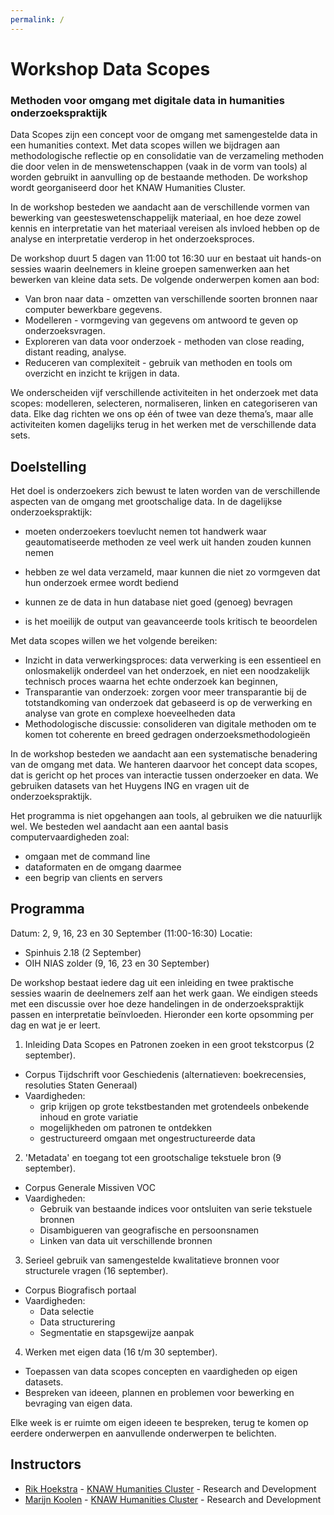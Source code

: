 ```yaml
---
permalink: /
---
```


# Workshop Data Scopes

### Methoden voor omgang met digitale data in humanities onderzoekspraktijk

Data Scopes zijn een concept voor de omgang met samengestelde data in een humanities context. Met data scopes willen we bijdragen aan methodologische reflectie op en consolidatie van de verzameling methoden die door velen in de menswetenschappen (vaak in de vorm van tools) al worden gebruikt in aanvulling op de bestaande methoden. De workshop wordt georganiseerd door het KNAW Humanities Cluster.

In de workshop besteden we aandacht aan de verschillende vormen van bewerking van geesteswetenschappelijk materiaal, en hoe deze zowel kennis en interpretatie van het materiaal vereisen als invloed hebben op de analyse en interpretatie verderop in het onderzoeksproces.

De workshop duurt 5 dagen van 11:00 tot 16:30 uur en bestaat uit hands-on sessies waarin deelnemers in kleine groepen samenwerken aan het bewerken van kleine data sets. De volgende onderwerpen komen aan bod:

+ Van bron naar data - omzetten van verschillende soorten bronnen naar computer bewerkbare gegevens.
+ Modelleren - vormgeving van gegevens om antwoord te geven op onderzoeksvragen.
+ Exploreren van data voor onderzoek - methoden van close reading, distant reading, analyse.
+ Reduceren van complexiteit - gebruik van methoden en tools om overzicht en inzicht te krijgen in data.

We onderscheiden vijf verschillende activiteiten in het onderzoek met data scopes: modelleren, selecteren, normaliseren, linken en categoriseren van data. Elke dag richten we ons op één of twee van deze thema’s, maar alle activiteiten komen dagelijks terug in het werken met de verschillende data sets.

## Doelstelling

Het doel is onderzoekers zich bewust te laten worden van de verschillende aspecten van de omgang met grootschalige data. In de dagelijkse onderzoekspraktijk:

- moeten onderzoekers toevlucht nemen tot handwerk waar geautomatiseerde methoden ze veel werk uit handen zouden kunnen nemen

- hebben ze wel data verzameld, maar kunnen die niet zo vormgeven dat hun onderzoek ermee wordt bediend

- kunnen ze de data in hun database niet goed (genoeg) bevragen

- is het moeilijk de output van geavanceerde tools kritisch te beoordelen

Met data scopes willen we het volgende bereiken:

- Inzicht in data verwerkingsproces: data verwerking is een essentieel en onlosmakelijk onderdeel van het onderzoek, en niet een noodzakelijk technisch proces waarna het echte onderzoek kan beginnen,
- Transparantie van onderzoek: zorgen voor meer transparantie bij de totstandkoming van onderzoek dat gebaseerd is op de verwerking en analyse van grote en complexe hoeveelheden data
- Methodologische discussie: consolideren van digitale methoden om te komen tot coherente en breed gedragen onderzoeksmethodologieën

 In de workshop besteden we aandacht aan een systematische benadering van de omgang met data. We hanteren daarvoor het concept data scopes, dat is gericht op het proces van interactie tussen onderzoeker en data. We gebruiken datasets van het Huygens ING en vragen uit de onderzoekspraktijk.

Het programma is niet opgehangen aan tools, al gebruiken we die natuurlijk wel. We besteden wel aandacht aan een aantal basis computervaardigheden zoal:

- omgaan met de command line
- dataformaten en de omgang daarmee
- een begrip van clients en servers

## Programma

Datum: 2, 9, 16, 23 en 30 September (11:00-16:30)
Locatie: 

- Spinhuis 2.18 (2 September)
- OIH NIAS zolder (9, 16, 23 en 30 September)

De workshop bestaat iedere dag uit een inleiding en twee praktische sessies waarin de deelnemers zelf aan het werk gaan. We eindigen steeds met een discussie over hoe deze handelingen in de onderzoekspraktijk passen en interpretatie beïnvloeden. Hieronder een korte opsomming per dag en wat je er leert.

1. Inleiding Data Scopes en Patronen zoeken in een groot tekstcorpus (2 september).
+ Corpus Tijdschrift voor Geschiedenis (alternatieven: boekrecensies, resoluties Staten Generaal)
+ Vaardigheden:
    + grip krijgen op grote tekstbestanden met grotendeels onbekende inhoud en grote variatie
    + mogelijkheden om patronen te ontdekken
    + gestructureerd omgaan met ongestructureerde data
2. 'Metadata' en toegang tot een grootschalige tekstuele bron (9 september).
+ Corpus Generale Missiven VOC
+ Vaardigheden:
    + Gebruik van bestaande indices voor ontsluiten van serie tekstuele bronnen
    + Disambigueren van geografische en persoonsnamen
    + Linken van data uit verschillende bronnen
3. Serieel gebruik van samengestelde kwalitatieve bronnen voor structurele vragen (16 september).
+ Corpus Biografisch portaal
+ Vaardigheden:
    + Data selectie
    + Data structurering
    + Segmentatie en stapsgewijze aanpak
4. Werken met eigen data (16 t/m 30 september).
+ Toepassen van data scopes concepten en vaardigheden op eigen datasets.
+ Bespreken van ideeen, plannen en problemen voor bewerking en bevraging van eigen data.

Elke week is er ruimte om eigen ideeen te bespreken, terug te komen op eerdere onderwerpen en aanvullende onderwerpen te belichten.


## Instructors

<ul>
    <li><a href="https://www.researchgate.net/profile/Rik_Hoekstra">Rik Hoekstra</a> - <a href="https://huc.knaw.nl/">KNAW Humanities Cluster</a> - Research and Development</li>
    <li><a href="http://marijnkoolen.com">Marijn Koolen</a> - <a href="https://huc.knaw.nl/">KNAW Humanities Cluster</a> - Research and Development</li>
</ul>
